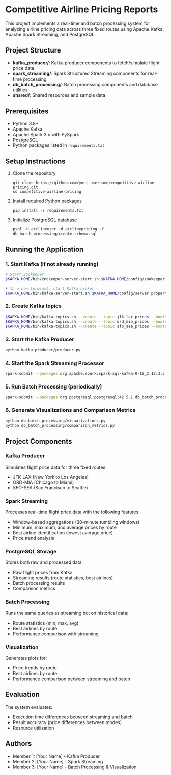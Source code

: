 # Competitive Airline Pricing Reports

This project implements a real-time and batch processing system for analyzing airline pricing data across three fixed routes using Apache Kafka, Apache Spark Streaming, and PostgreSQL.

## Project Structure

- **kafka_producer/**: Kafka producer components to fetch/simulate flight price data
- **spark_streaming/**: Spark Structured Streaming components for real-time processing
- **db_batch_processing/**: Batch processing components and database utilities
- **shared/**: Shared resources and sample data

## Prerequisites

- Python 3.8+
- Apache Kafka 
- Apache Spark 3.x with PySpark
- PostgreSQL
- Python packages listed in `requirements.txt`

## Setup Instructions

1. Clone the repository
   ```
   git clone https://github.com/your-username/competitive-airline-pricing.git
   cd competitive-airline-pricing
   ```

2. Install required Python packages
   ```
   pip install -r requirements.txt
   ```

3. Initialize PostgreSQL database
   ```
   psql -U airlineuser -d airlinepricing -f db_batch_processing/create_schema.sql
   ```

## Running the Application

### 1. Start Kafka (if not already running)
```bash
# Start Zookeeper
$KAFKA_HOME/bin/zookeeper-server-start.sh $KAFKA_HOME/config/zookeeper.properties

# In a new terminal, start Kafka broker
$KAFKA_HOME/bin/kafka-server-start.sh $KAFKA_HOME/config/server.properties
```

### 2. Create Kafka topics
```bash
$KAFKA_HOME/bin/kafka-topics.sh --create --topic jfk_lax_prices --bootstrap-server localhost:9092 --partitions 1 --replication-factor 1
$KAFKA_HOME/bin/kafka-topics.sh --create --topic ord_mia_prices --bootstrap-server localhost:9092 --partitions 1 --replication-factor 1
$KAFKA_HOME/bin/kafka-topics.sh --create --topic sfo_sea_prices --bootstrap-server localhost:9092 --partitions 1 --replication-factor 1
```

### 3. Start the Kafka Producer
```bash
python kafka_producer/producer.py
```

### 4. Start the Spark Streaming Processor
```bash
spark-submit --packages org.apache.spark:spark-sql-kafka-0-10_2.12:3.3.0,org.postgresql:postgresql:42.5.1 spark_streaming/streaming_processor.py
```

### 5. Run Batch Processing (periodically)
```bash
spark-submit --packages org.postgresql:postgresql:42.5.1 db_batch_processing/batch_mode_processor.py
```

### 6. Generate Visualizations and Comparison Metrics
```bash
python db_batch_processing/visualizations.py
python db_batch_processing/comparison_metrics.py
```

## Project Components

### Kafka Producer
Simulates flight price data for three fixed routes:
- JFK-LAX (New York to Los Angeles)
- ORD-MIA (Chicago to Miami)
- SFO-SEA (San Francisco to Seattle)

### Spark Streaming
Processes real-time flight price data with the following features:
- Window-based aggregations (30-minute tumbling windows)
- Minimum, maximum, and average prices by route
- Best airline identification (lowest average price)
- Price trend analysis

### PostgreSQL Storage
Stores both raw and processed data:
- Raw flight prices from Kafka
- Streaming results (route statistics, best airlines)
- Batch processing results
- Comparison metrics

### Batch Processing
Runs the same queries as streaming but on historical data:
- Route statistics (min, max, avg)
- Best airlines by route
- Performance comparison with streaming

### Visualization
Generates plots for:
- Price trends by route
- Best airlines by route 
- Performance comparison between streaming and batch

## Evaluation

The system evaluates:
- Execution time differences between streaming and batch
- Result accuracy (price differences between modes)
- Resource utilization

## Authors

- Member 1: [Your Name] - Kafka Producer
- Member 2: [Your Name] - Spark Streaming
- Member 3: [Your Name] - Batch Processing & Visualization